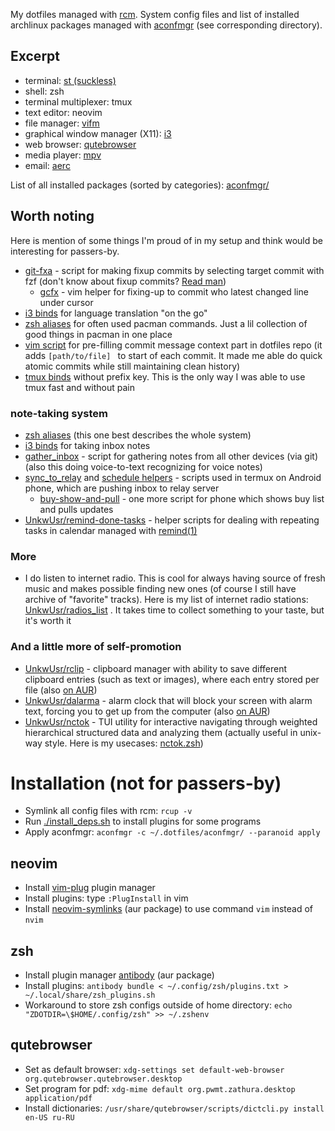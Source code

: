 My dotfiles managed with [rcm](https://github.com/thoughtbot/rcm). System
config files and list of installed archlinux packages managed with
[aconfmgr](https://github.com/CyberShadow/aconfmgr) (see corresponding
directory).

## Excerpt

* terminal: [st (suckless)](https://st.suckless.org)
* shell: zsh
* terminal multiplexer: tmux
* text editor: neovim
* file manager: [vifm](https://github.com/vifm/vifm)
* graphical window manager (X11): [i3](https://i3wm.org)
* web browser: [qutebrowser](https://www.qutebrowser.org)
* media player: [mpv](https://mpv.io)
* email: [aerc](https://git.sr.ht/~rjarry/aerc)

List of all installed packages (sorted by categories): [aconfmgr/](aconfmgr/)

## Worth noting

Here is mention of some things I'm proud of in my setup and think would be
interesting for passers-by.

* [git-fxa](bin/git-fxa) - script for making fixup commits by selecting target
  commit with fzf (don't know about fixup commits? [Read
  man](https://git-scm.com/docs/git-commit#Documentation/git-commit.txt---fixupamendrewordltcommitgt))
  * [gcfx](config/nvim/lua/user/gcfx.lua) - vim helper for fixing-up to commit
    who latest changed line under cursor
* [i3 binds](config/i3/binds/translate.i3) for language translation "on the go"
* [zsh aliases](config/zsh/aliases/pacman.zsh) for often used pacman commands.
  Just a lil collection of good things in pacman in one place
* [vim script](config/nvim/lua/user/dotfiles_prefill_commit.lua) for
  pre-filling commit message context part in dotfiles repo (it adds
  `[path/to/file] ` to start of each commit. It made me able do quick atomic
  commits while still maintaining clean history)
* [tmux binds](config/tmux/altish-binds.conf) without prefix key. This is the only
  way I was able to use tmux fast and without pain

### note-taking system

* [zsh aliases](config/zsh/aliases/txts.zsh) (this one best describes the whole
  system)
* [i3 binds](config/i3/binds/note_taking.i3) for taking inbox notes
* [gather_inbox](bin/gather-inbox.sh) - script for gathering notes from all
  other devices (via git) (also this doing voice-to-text recognizing for voice
  notes)
* [sync_to_relay](bin/termux/3sync_to_relay) and [schedule
  helpers](bin/termux/auto-sync/) - scripts used in termux on Android phone,
  which are pushing inbox to relay server
  * [buy-show-and-pull](bin/termux/1buy-show-and-pull) - one more script for
    phone which shows buy list and pulls updates
* [UnkwUsr/remind-done-tasks](https://github.com/UnkwUsr/remind-done-tasks) -
  helper scripts for dealing with repeating tasks in calendar managed with
  [remind(1)](https://dianne.skoll.ca/projects/remind/)

### More

* I do listen to internet radio. This is cool for always having source of fresh
  music and makes possible finding new ones (of course I still have archive of
  "favorite" tracks). Here is my list of internet radio stations:
  [UnkwUsr/radios_list](https://github.com/UnkwUsr/radios_list) . It takes time
  to collect something to your taste, but it's worth it

### And a little more of self-promotion

* [UnkwUsr/rclip](https://github.com/UnkwUsr/rclip) - clipboard manager with
  ability to save different clipboard entries (such as text or images), where
  each entry stored per file (also [on
  AUR](https://aur.archlinux.org/packages/rclip-git))
* [UnkwUsr/dalarma](https://github.com/UnkwUsr/dalarma) - alarm clock that will
  block your screen with alarm text, forcing you to get up from the computer
  (also [on AUR](https://aur.archlinux.org/packages/dalarma-git))
* [UnkwUsr/nctok](https://github.com/UnkwUsr/nctok) - TUI utility for
  interactive navigating through weighted hierarchical structured data and
  analyzing them (actually useful in unix-way style. Here is my usecases:
  [nctok.zsh](config/zsh/aliases/nctok.zsh))

# Installation (not for passers-by)

* Symlink all config files with rcm: `rcup -v`
* Run [./install_deps.sh](./install_deps.sh) to install plugins for some
  programs
* Apply aconfmgr: `aconfmgr -c ~/.dotfiles/aconfmgr/ --paranoid apply`

## neovim

* Install [vim-plug](https://github.com/junegunn/vim-plug) plugin manager
* Install plugins: type `:PlugInstall` in vim
* Install [neovim-symlinks](https://aur.archlinux.org/packages/neovim-symlinks)
  (aur package) to use command `vim` instead of `nvim`

## zsh

* Install plugin manager
  [antibody](https://aur.archlinux.org/packages/antibody) (aur package)
* Install plugins: `antibody bundle < ~/.config/zsh/plugins.txt >
  ~/.local/share/zsh_plugins.sh`
* Workaround to store zsh configs outside of home directory: `echo
  "ZDOTDIR=\$HOME/.config/zsh" >> ~/.zshenv`

## qutebrowser

* Set as default browser: `xdg-settings set default-web-browser
  org.qutebrowser.qutebrowser.desktop`
* Set program for pdf: `xdg-mime default org.pwmt.zathura.desktop
  application/pdf`
* Install dictionaries: `/usr/share/qutebrowser/scripts/dictcli.py install
  en-US ru-RU`
